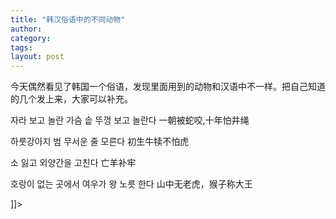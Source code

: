 ```yaml
---
title: "韩汉俗语中的不同动物"
author:
category: 
tags: 
layout: post
---
```

今天偶然看见了韩国一个俗语，发现里面用到的动物和汉语中不一样。把自己知道的几个发上来，大家可以补充。

자라 보고 놀란 가슴 솥 뚜껑 보고 놀란다 一朝被蛇咬,十年怕井绳  

하룻강아지 범 무서운 줄 모른다 初生牛犊不怕虎  

소 잃고 외양간을 고친다 亡羊补牢  

호랑이 없는 곳에서 여우가 왕 노릇 한다 山中无老虎，猴子称大王

]]>

